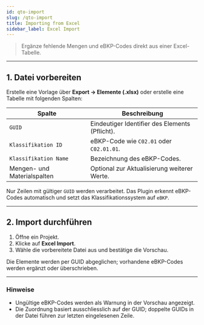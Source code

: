 ```yaml
---
id: qto-import
slug: /qto-import
title: Importing from Excel
sidebar_label: Excel Import
---
```


> Ergänze fehlende Mengen und eBKP-Codes direkt aus einer Excel-Tabelle.

---

## 1. Datei vorbereiten

Erstelle eine Vorlage über **Export → Elemente (.xlsx)** oder erstelle eine Tabelle mit folgenden Spalten:

| Spalte              | Beschreibung                                   |
| ------------------- | ---------------------------------------------- |
| `GUID`              | Eindeutiger Identifier des Elements (Pflicht).  |
| `Klassifikation ID` | eBKP-Code wie `C02.01` oder `C02.01.01`.       |
| `Klassifikation Name` | Bezeichnung des eBKP-Codes.                  |
| Mengen- und Materialspalten | Optional zur Aktualisierung weiterer Werte. |

Nur Zeilen mit gültiger `GUID` werden verarbeitet. Das Plugin erkennt eBKP-Codes automatisch und setzt das Klassifikationssystem auf `eBKP`.

---

## 2. Import durchführen

1. Öffne ein Projekt.
2. Klicke auf **Excel Import**.
3. Wähle die vorbereitete Datei aus und bestätige die Vorschau.

Die Elemente werden per GUID abgeglichen; vorhandene eBKP-Codes werden ergänzt oder überschrieben.

---

### Hinweise

- Ungültige eBKP-Codes werden als Warnung in der Vorschau angezeigt.
- Die Zuordnung basiert ausschliesslich auf der GUID; doppelte GUIDs in der Datei führen zur letzten eingelesenen Zeile.

